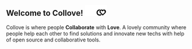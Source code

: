## Welcome to Collove! ![badge](https://raw.githubusercontent.com/collove/.github/main/statics/icons/dark.png#gh-dark-mode-only)![badge](https://raw.githubusercontent.com/collove/.github/main/statics/icons/light.png#gh-light-mode-only)
Collove is where people **Collaborate** with **Love**. A lovely community where people help each other to find solutions and innovate new techs with help of open source and collaborative tools.
